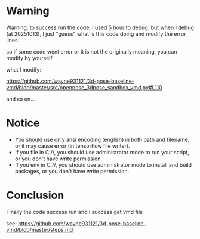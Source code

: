 # Warning

Warning: to success run the code, I used 5 hour to debug. but when I debug (at 20251013), I just "guess" what is this code doing and modify the error lines.

so if some code went error or it is not the originally meaning, you can modify by yourself.

what I modify:

https://github.com/wayne931121/3d-pose-baseline-vmd/blob/master/src/openpose_3dpose_sandbox_vmd.py#L110

and so on...

# Notice

- You should use only ansi encoding (english) in both path and filename, or it may cause error (in tensorflow file writer).
- If you file in C://, you should use administrator mode to run your script, or you don't have write permission.
- If you env in C://, you should use administrator mode to install and build packages, or you don't have write permission.

# Conclusion

Finally the code success run and I success get vmd file

see: https://github.com/wayne931121/3d-pose-baseline-vmd/blob/master/steps.md
